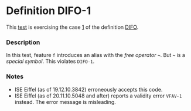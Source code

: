# Definition DIFO-1

This [test](.) is exercising the case [1](../Readme.md) of the definition [DIFO](../../difo/Readme.md).

### Description

In this test, feature `f` introduces an alias with the *free operator* `~`. But `~` is a *special symbol*. This violates `DIFO-1`.

### Notes

* ISE Eiffel (as of 19.12.10.3842) erroneously accepts this code.
* ISE Eiffel (as of 20.11.10.5048 and after) reports a validity error `VFAV-1` instead. The error message is misleading.
